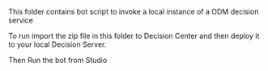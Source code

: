 This folder contains bot script to invoke a local instance of a ODM decision service

To run import the zip file  in this folder to Decision Center and then deploy it to your local Decision Server.

Then Run the bot from Studio

